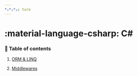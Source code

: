 ```yaml
---
ᴴₒᴴₒᴴₒ: ture
---
```


# **:material-language-csharp: C#**

### **:book: Table of contents**

1. [ORM & LINQ](./orm&linq/README.md)

2. [Middlewares](./middlewares/README.md)
